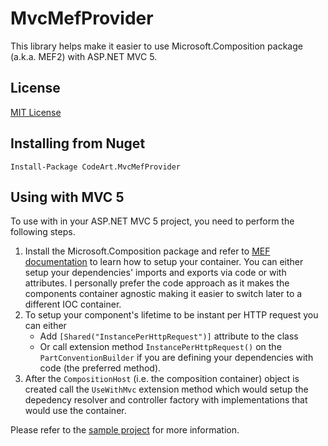 # MvcMefProvider

This library helps make it easier to use Microsoft.Composition package (a.k.a. MEF2) with ASP.NET MVC 5.

## License
[MIT License](https://github.com/sherif-elmetainy/MvcMefProvider/blob/master/LICENCE)

## Installing from Nuget

```
Install-Package CodeArt.MvcMefProvider
```

## Using with MVC 5

To use with in your ASP.NET MVC 5 project, you need to perform the following steps.

1. Install the Microsoft.Composition package and refer to [MEF documentation](https://mef.codeplex.com/documentation) to learn how to setup your container. You can either setup your dependencies' imports and exports via code or with attributes. I personally prefer the code approach as it makes the components container agnostic making it easier to switch later to a different IOC container.
2. To setup your component's lifetime to be instant per HTTP request you can either
	* Add `[Shared("InstancePerHttpRequest")]` attribute to the class
	* Or call extension method `InstancePerHttpRequest()` on the `PartConventionBuilder` if you are defining your dependencies with code (the preferred method).
3. After the `CompositionHost` (i.e. the composition container) object is created call the `UseWithMvc` extension method which would setup the depedency resolver and controller factory with implementations that would use the container.

Please refer to the [sample project](https://github.com/sherif-elmetainy/MvcMefProvider/tree/master/Src/CodeArt.MvcMefProvider.Sample) for more information.

